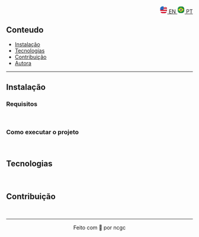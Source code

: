 <!-- Project Banner -->

<!-- Badges -->

<!-- Repository size-->
<!-- Github last commit-->
<!-- License-->
<!-- Course-->
<div id="author" align="right">
  <a href="https://github.com/ncgc/template_repo">
    <img src="./assets/images/us.png" width="20rem" alt="Ingles"> 
      EN
  </a>
  <a href="https://github.com/ncgc/template_repo/blob/develop/README.PT-BR.md">
    <img src="./assets/images/br.png" width="20rem" alt="Portugues">
      PT
  </a>
</div>

<div>

## Conteudo
  
- [Instalação](#install)
- [Tecnologias](#technologies)
- [Contribuição](#contribution)
- [Autora](#author)

</div>

<!--- description -->
 
<!--- demo --->

-----
<div id="install">
  
  ## Instalação
  
  ### Requisitos
  
  
<br>

  ### Como executar o projeto
  
</div>

<br>

<div id="technologies">

## Tecnologias
  
</div>

<br>

<div id="contribution">

## Contribuição


</div>

<br>

----
<footer>
<div id="author" align="center">
  Feito com 💜 por ncgc
</div>
</footer>
